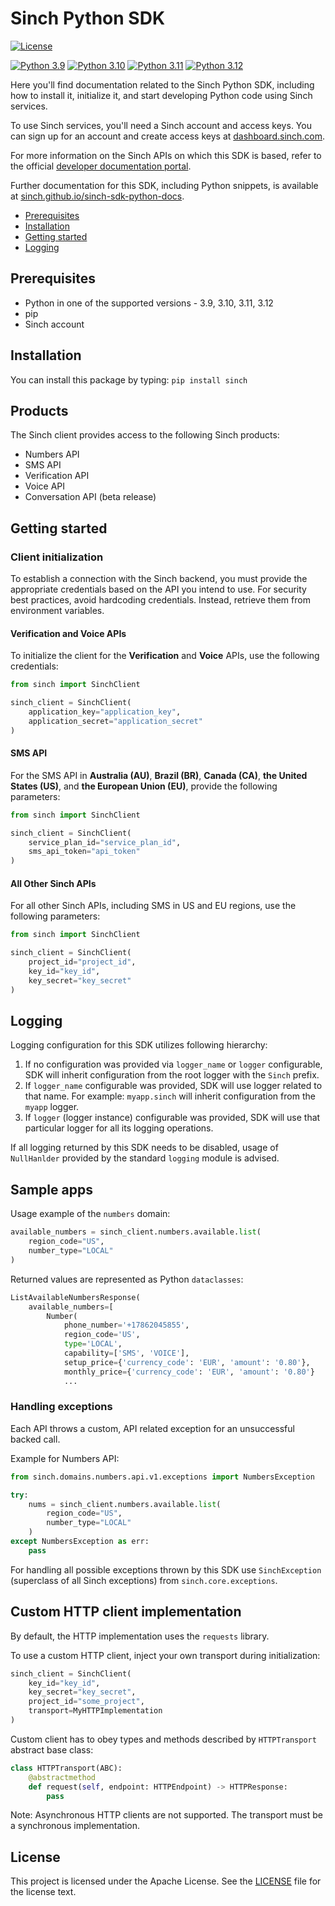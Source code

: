 # Sinch Python SDK

[![License](https://img.shields.io/badge/License-Apache_2.0-blue.svg)](https://github.com/sinch/sinch-sdk-python/blob/main/LICENSE)


[![Python 3.9](https://img.shields.io/badge/python-3.9-blue.svg)](https://www.python.org/downloads/release/python-390/)
[![Python 3.10](https://img.shields.io/badge/python-3.10-blue.svg)](https://www.python.org/downloads/release/python-3100/)
[![Python 3.11](https://img.shields.io/badge/python-3.11-blue.svg)](https://www.python.org/downloads/release/python-3110/)
[![Python 3.12](https://img.shields.io/badge/python-3.12-blue.svg)](https://www.python.org/downloads/release/python-3120/)



Here you'll find documentation related to the Sinch Python SDK, including how to install it, initialize it, and start developing Python code using Sinch services.

To use Sinch services, you'll need a Sinch account and access keys. You can sign up for an account and create access keys at [dashboard.sinch.com](https://dashboard.sinch.com).

For more information on the Sinch APIs on which this SDK is based, refer to the official [developer documentation portal](https://developers.sinch.com).

Further documentation for this SDK, including Python snippets, is available at [sinch.github.io/sinch-sdk-python-docs](https://sinch.github.io/sinch-sdk-python-docs/).


- [Prerequisites](#prerequisites)
- [Installation](#installation)
- [Getting started](#getting-started)
- [Logging]()

## Prerequisites

- Python in one of the supported versions - 3.9, 3.10, 3.11, 3.12
- pip
- Sinch account

## Installation

You can install this package by typing:
`pip install sinch`

## Products

The Sinch client provides access to the following Sinch products:
- Numbers API
- SMS API
- Verification API
- Voice API
- Conversation API (beta release)


## Getting started


### Client initialization


To establish a connection with the Sinch backend, you must provide the appropriate credentials based on the API
you intend to use. For security best practices, avoid hardcoding credentials.
Instead, retrieve them from environment variables.

#### Verification and Voice APIs

To initialize the client for the **Verification** and **Voice** APIs, use the following credentials:

```python
from sinch import SinchClient

sinch_client = SinchClient(
    application_key="application_key",
    application_secret="application_secret"
)
```

#### SMS API
For the SMS API in **Australia (AU)**, **Brazil (BR)**, **Canada (CA)**, **the United States (US)**, 
and **the European Union (EU)**,  provide the following parameters:

```python
from sinch import SinchClient

sinch_client = SinchClient(
    service_plan_id="service_plan_id",
    sms_api_token="api_token"
)
```

#### All Other Sinch APIs
For all other Sinch APIs, including SMS in US and EU regions, use the following parameters:

```python
from sinch import SinchClient

sinch_client = SinchClient(
    project_id="project_id",
    key_id="key_id",
    key_secret="key_secret"
)
```

## Logging

Logging configuration for this SDK utilizes following hierarchy:
1. If no configuration was provided via `logger_name` or `logger` configurable, SDK will inherit configuration from the root logger with the `Sinch` prefix.
2. If `logger_name` configurable was provided, SDK will use logger related to that name. For example: `myapp.sinch` will inherit configuration from the `myapp` logger.
3. If `logger` (logger instance) configurable was provided, SDK will use that particular logger for all its logging operations.

If all logging returned by this SDK needs to be disabled, usage of `NullHanlder` provided by the standard `logging` module is advised.  


 
## Sample apps

Usage example of the `numbers` domain:

```python
available_numbers = sinch_client.numbers.available.list(
    region_code="US",
    number_type="LOCAL"
)
```
Returned values are represented as Python `dataclasses`:

```python
ListAvailableNumbersResponse(
    available_numbers=[
        Number(
            phone_number='+17862045855',
            region_code='US',
            type='LOCAL',
            capability=['SMS', 'VOICE'],
            setup_price={'currency_code': 'EUR', 'amount': '0.80'},
            monthly_price={'currency_code': 'EUR', 'amount': '0.80'}
            ...
```

### Handling exceptions

Each API throws a custom, API related exception for an unsuccessful backed call.

Example for Numbers API:

```python
from sinch.domains.numbers.api.v1.exceptions import NumbersException

try:
    nums = sinch_client.numbers.available.list(
        region_code="US",
        number_type="LOCAL"
    )
except NumbersException as err:
    pass
```

For handling all possible exceptions thrown by this SDK use `SinchException` (superclass of all Sinch exceptions) from `sinch.core.exceptions`.


## Custom HTTP client implementation

By default, the HTTP implementation uses the `requests` library.

To use a custom HTTP client, inject your own transport during initialization:
```python
sinch_client = SinchClient(
    key_id="key_id",
    key_secret="key_secret",
    project_id="some_project",
    transport=MyHTTPImplementation
)
```

Custom client has to obey types and methods described by `HTTPTransport` abstract base class:
```python
class HTTPTransport(ABC):
    @abstractmethod
    def request(self, endpoint: HTTPEndpoint) -> HTTPResponse:
        pass
```

Note: Asynchronous HTTP clients are not supported.
The transport must be a synchronous implementation.

## License

This project is licensed under the Apache License. See the [LICENSE](license.md) file for the license text.
